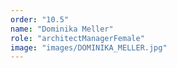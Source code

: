 ```yaml
---
order: "10.5"
name: "Dominika Meller"
role: "architectManagerFemale"
image: "images/DOMINIKA_MELLER.jpg"
---
```

